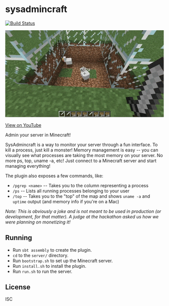 # sysadmincraft

[![Build Status](https://travis-ci.org/simplyianm/sysadmincraft.svg)](https://travis-ci.org/simplyianm/sysadmincraft)

![kill](/images/kill.gif)

[View on YouTube][youtube]

Admin your server in Minecraft!

SysAdmincraft is a way to monitor your server through a fun interface. To kill a process, just kill a monster! Memory management is easy -- you can visually see what processes are taking the most memory on your server. No more ps, top, uname -a, etc! Just connect to a Minecraft server and start managing everything!

The plugin also exposes a few commands, like:

* `/pgrep <name>` -- Takes you to the column representing a process
* `/ps` -- Lists all running processes belonging to your user
* `/top` -- Takes you to the "top" of the map and shows `uname -a` and `uptime` output (and memory info if you're on a Mac)

*Note: This is obviously a joke and is not meant to be used in production (or development, for that matter). A judge at the hackathon asked us how we were planning on monetizing it!*

## Running

* Run `sbt assembly` to create the plugin.
* `cd` to the `server/` directory.
* Run `bootstrap.sh` to set up the Minecraft server.
* Run `install.sh` to install the plugin.
* Run `run.sh` to run the server.

## License

ISC

[youtube]: https://youtu.be/rD9yJ9MHWzo
